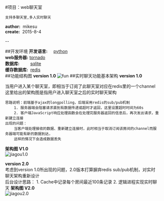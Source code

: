 #项目：web聊天室


    支持多聊天室,多人实时聊天  
  **author:**  &nbsp;mikesu	    
  **create:**  &nbsp;2015-8-4
  
--

##开发环境
**开发语言:**&nbsp;&nbsp;&nbsp;&nbsp;&nbsp;[python](https://www.python.org/)    
**web服务器:**&nbsp;[tornado](http://www.tornadoweb.org/en/stable/)    
**数据库:**&nbsp;&nbsp;&nbsp;&nbsp;&nbsp;&nbsp;&nbsp;&nbsp;&nbsp;[sqlite](https://www.sqlite.org/)     
**缓存数据库:**&nbsp;&nbsp;[redis](http://redis.io/)      
##功能结构图
**version 1.0**
![fun](http://i.niupic.com/images/2015/08/04/55c0a1aac44c8.jpg)
##实时聊天功能基本架构
**version 1.0**     

当用户进入某个聊天室，即相当于订阅了此聊天室对应在redis里的一个channel      
这里给出的架构图是指用户进入聊天室之后的实时聊天架构   
        
    思路说明：前端基于ajax的longpolling，后端采用redis的sub/pub机制
        1. 服务器端会阻塞请求直到有数据传递或超时才返回，这里设置超时时间为60s
        2. 客户端JavaScript响应处理函数会在处理完服务器返回的信息后，再次发出请求，重新建立连接
    出现的问题：
        当客户端处理接收的数据、重新建立连接时，此时相当于取消订阅该房间的channel而服务器端可能有新的数据到达，
        这样的情况下会造成数据丢失     
**架构图 V1.0**     
![jiagou1.0](http://i.niupic.com/images/2015/08/05/55c1775f7bed6.jpg)

**version 2.0**     
考虑到version 1.0所出现的问题，2.0版本打算摒弃redis sub/pub机制，对实时聊天架构重新设计             
        后台设计思路：
            1. Cache中记录每个房间最近100条记录
            2. 逻辑进程实现实时聊天
**架构图 V2.0**         
![jiagou2.0](http://pic.sueri.cn/di-CXWY.jpg)








